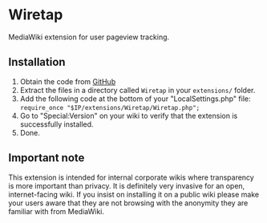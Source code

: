 # Wiretap

MediaWiki extension for user pageview tracking.

## Installation

1. Obtain the code from [GitHub](https://github.com/enterprisemediawiki/Wiretap)
2. Extract the files in a directory called ``Wiretap`` in your ``extensions/`` folder.
3. Add the following code at the bottom of your "LocalSettings.php" file:  
  ``require_once "$IP/extensions/Wiretap/Wiretap.php";``
4. Go to "Special:Version" on your wiki to verify that the extension is successfully installed.
5. Done.

## Important note

This extension is intended for internal corporate wikis where transparency is more
important than privacy. It is definitely very invasive for an open, internet-facing
wiki. If you insist on installing it on a public wiki please make your users aware
that they are not browsing with the anonymity they are familiar with from MediaWiki.
